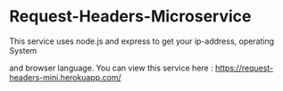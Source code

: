 # Request-Headers-Microservice

This service uses node.js and express to get your ip-address, operating System

and browser language. You can view this service here : https://request-headers-mini.herokuapp.com/
